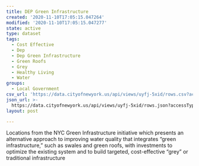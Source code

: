 ```yaml
---
title: DEP Green Infrastructure
created: '2020-11-10T17:05:15.047264'
modified: '2020-11-10T17:05:15.047277'
state: active
type: dataset
tags:
  - Cost Effective
  - Dep
  - Dep Green Infrastructure
  - Green Roofs
  - Grey
  - Healthy Living
  - Water
groups:
  - Local Government
csv_url: 'https://data.cityofnewyork.us/api/views/uyfj-5xid/rows.csv?accessType=DOWNLOAD'
json_url: >-
  https://data.cityofnewyork.us/api/views/uyfj-5xid/rows.json?accessType=DOWNLOAD
layout: post

---
```

Locations from the NYC Green Infrastructure initiative which presents an alternative approach to improving water quality that integrates “green infrastructure,” such as swales and green roofs, with investments to optimize the existing system and to build targeted, cost-effective “grey” or traditional infrastructure
